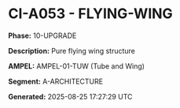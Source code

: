 # CI-A053 - FLYING-WING

**Phase:** 10-UPGRADE

**Description:** Pure flying wing structure

**AMPEL:** AMPEL-01-TUW (Tube and Wing)

**Segment:** A-ARCHITECTURE

**Generated:** 2025-08-25 17:27:29 UTC
